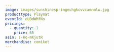 ```yaml
---
image: images/sunshinespringeuhgkcvvcamnmlw.jpg
producttype: Playmat
eventId: eUBdWMfNo
pricings:
  - quantity: 1
    price: 65
asin: s-Kq-mKjutR
merchandise: comiket
---
```

